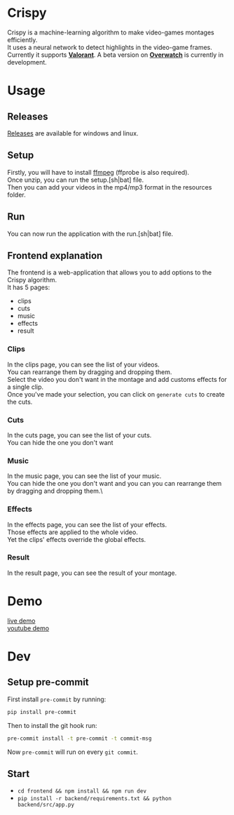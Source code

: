# Crispy
Crispy is a machine-learning algorithm to make video-games montages efficiently.\
It uses a neural network to detect highlights in the video-game frames.\
Currently it supports **[Valorant](https://playvalorant.com/)**.
A beta version on **[Overwatch](https://playoverwatch.com/)** is currently in development.
# Usage
## Releases
[Releases](https://github.com/Flowtter/crispy/releases) are available for windows and linux.

## Setup
Firstly, you will have to install [ffmpeg](https://ffmpeg.org/about.html) (ffprobe is also required).\
Once unzip, you can run the setup.[sh|bat] file.\
Then you can add your videos in the mp4/mp3 format in the resources folder.

## Run
You can now run the application with the run.[sh|bat] file.

## Frontend explanation
The frontend is a web-application that allows you to add options to the Crispy algorithm.\
It has 5 pages:
- clips
- cuts
- music
- effects
- result

### Clips
In the clips page, you can see the list of your videos.\
You can rearrange them by dragging and dropping them.\
Select the video you don't want in the montage and add customs effects for a single clip.\
Once you've made your selection, you can click on `generate cuts` to create the cuts.

### Cuts
In the cuts page, you can see the list of your cuts.\
You can hide the one you don't want

### Music
In the music page, you can see the list of your music.\
You can hide the one you don't want and you can you can rearrange them by dragging and dropping them.\

### Effects
In the effects page, you can see the list of your effects.\
Those effects are applied to the whole video.\
Yet the clips' effects override the global effects.

### Result
In the result page, you can see the result of your montage.

# Demo
[live demo](https://crispy.gyroskan.com/)\
[youtube demo](https://www.youtube.com/watch?v=svT-Z_MkAfw)
# Dev
## Setup pre-commit
First install `pre-commit` by running:
```sh
pip install pre-commit
```
Then to install the git hook run:
```sh
pre-commit install -t pre-commit -t commit-msg
```

Now `pre-commit` will run on every `git commit`.


## Start
- `cd frontend && npm install && npm run dev`
- `pip install -r backend/requirements.txt && python backend/src/app.py`
